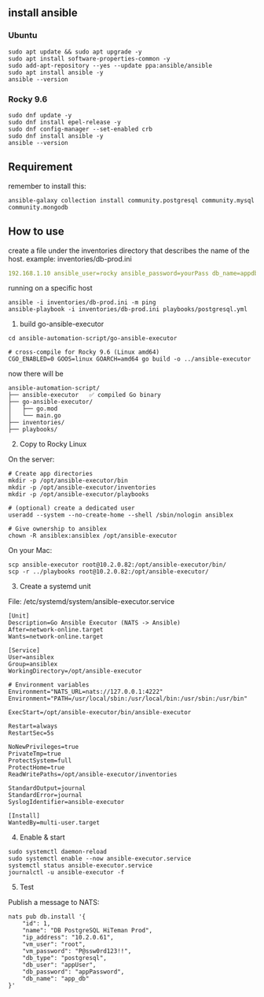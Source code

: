 ## install ansible

### Ubuntu
```shell
sudo apt update && sudo apt upgrade -y
sudo apt install software-properties-common -y
sudo add-apt-repository --yes --update ppa:ansible/ansible
sudo apt install ansible -y
ansible --version
```

### Rocky 9.6
```shell
sudo dnf update -y
sudo dnf install epel-release -y
sudo dnf config-manager --set-enabled crb
sudo dnf install ansible -y
ansible --version
```

## Requirement
remember to install this:
```shell
ansible-galaxy collection install community.postgresql community.mysql community.mongodb
```

## How to use
create a file under the inventories directory that describes the name of the host.
example: inventories/db-prod.ini

```yaml
192.168.1.10 ansible_user=rocky ansible_password=yourPass db_name=appdb db_user=appuser db_password=AppP@ssw0rd!
```

running on a specific host
```shell
ansible -i inventories/db-prod.ini -m ping
ansible-playbook -i inventories/db-prod.ini playbooks/postgresql.yml
```

1. build go-ansible-executor

```shell
cd ansible-automation-script/go-ansible-executor

# cross-compile for Rocky 9.6 (Linux amd64)
CGO_ENABLED=0 GOOS=linux GOARCH=amd64 go build -o ../ansible-executor
```

now there will be
```
ansible-automation-script/
├── ansible-executor   ✅ compiled Go binary
├── go-ansible-executor/
│   ├── go.mod
│   └── main.go
├── inventories/
├── playbooks/
```

2. Copy to Rocky Linux

On the server:

```shell
# Create app directories
mkdir -p /opt/ansible-executor/bin
mkdir -p /opt/ansible-executor/inventories
mkdir -p /opt/ansible-executor/playbooks

# (optional) create a dedicated user
useradd --system --no-create-home --shell /sbin/nologin ansiblex

# Give ownership to ansiblex
chown -R ansiblex:ansiblex /opt/ansible-executor
```

On your Mac:
```shell
scp ansible-executor root@10.2.0.82:/opt/ansible-executor/bin/
scp -r ../playbooks root@10.2.0.82:/opt/ansible-executor/
```

3. Create a systemd unit

File: /etc/systemd/system/ansible-executor.service
```
[Unit]
Description=Go Ansible Executor (NATS -> Ansible)
After=network-online.target
Wants=network-online.target

[Service]
User=ansiblex
Group=ansiblex
WorkingDirectory=/opt/ansible-executor

# Environment variables
Environment="NATS_URL=nats://127.0.0.1:4222"
Environment="PATH=/usr/local/sbin:/usr/local/bin:/usr/sbin:/usr/bin"

ExecStart=/opt/ansible-executor/bin/ansible-executor

Restart=always
RestartSec=5s

NoNewPrivileges=true
PrivateTmp=true
ProtectSystem=full
ProtectHome=true
ReadWritePaths=/opt/ansible-executor/inventories

StandardOutput=journal
StandardError=journal
SyslogIdentifier=ansible-executor

[Install]
WantedBy=multi-user.target
```

4. Enable & start
```shell
sudo systemctl daemon-reload
sudo systemctl enable --now ansible-executor.service
systemctl status ansible-executor.service
journalctl -u ansible-executor -f
```

5. Test

Publish a message to NATS:
```shell
nats pub db.install '{
    "id": 1,
    "name": "DB PostgreSQL HiTeman Prod",
    "ip_address": "10.2.0.61",
    "vm_user": "root",
    "vm_password": "P@ssw0rd123!!",
    "db_type": "postgresql",
    "db_user": "appUser",
    "db_password": "appPassword",
    "db_name": "app_db"
}'
```
